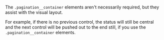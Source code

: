 The `.pagination__container` elements aren't necessarily required, but they
assist with the visual layout.

For example, if there is no previous control, the status will still be central
and the next control will be pushed out to the end still, if you use the
`.pagination__container` elements.
